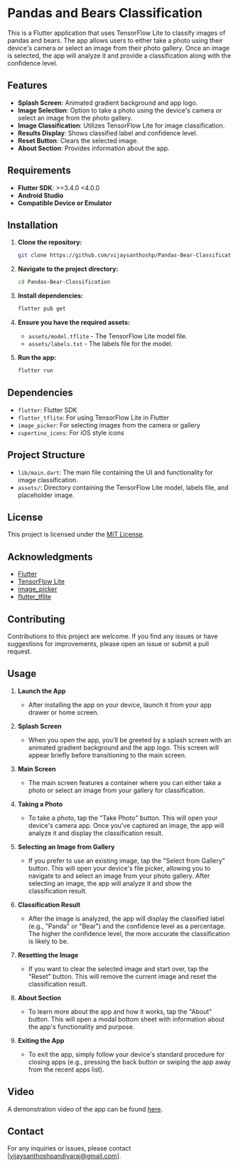 # Pandas and Bears Classification

This is a Flutter application that uses TensorFlow Lite to classify images of pandas and bears. The app allows users to either take a photo using their device's camera or select an image from their photo gallery. Once an image is selected, the app will analyze it and provide a classification along with the confidence level.

## Features

- **Splash Screen**: Animated gradient background and app logo.
- **Image Selection**: Option to take a photo using the device's camera or select an image from the photo gallery.
- **Image Classification**: Utilizes TensorFlow Lite for image classification.
- **Results Display**: Shows classified label and confidence level.
- **Reset Button**: Clears the selected image.
- **About Section**: Provides information about the app.

## Requirements

- **Flutter SDK**: >=3.4.0 <4.0.0
- **Android Studio**
- **Compatible Device or Emulator**

## Installation

1. **Clone the repository:**
    ```sh
    git clone https://github.com/vijaysanthoshp/Pandas-Bear-Classification.git
    ```

2. **Navigate to the project directory:**
    ```sh
    cd Pandas-Bear-Classification
    ```

3. **Install dependencies:**
    ```sh
    flutter pub get
    ```

4. **Ensure you have the required assets:**
    - `assets/model.tflite` - The TensorFlow Lite model file.
    - `assets/labels.txt` - The labels file for the model.

5. **Run the app:**
    ```sh
    flutter run
    ```

## Dependencies

- `flutter`: Flutter SDK
- `flutter_tflite`: For using TensorFlow Lite in Flutter
- `image_picker`: For selecting images from the camera or gallery
- `cupertino_icons`: For iOS style icons

## Project Structure

- `lib/main.dart`: The main file containing the UI and functionality for image classification.
- `assets/`: Directory containing the TensorFlow Lite model, labels file, and placeholder image.

## License

This project is licensed under the [MIT License](LICENSE).

## Acknowledgments

- [Flutter](https://flutter.dev/)
- [TensorFlow Lite](https://www.tensorflow.org/lite)
- [image_picker](https://pub.dev/packages/image_picker)
- [flutter_tflite](https://pub.dev/packages/flutter_tflite)

## Contributing

Contributions to this project are welcome. If you find any issues or have suggestions for improvements, please open an issue or submit a pull request.

## Usage

1. **Launch the App**
    - After installing the app on your device, launch it from your app drawer or home screen.

2. **Splash Screen**
    - When you open the app, you'll be greeted by a splash screen with an animated gradient background and the app logo. This screen will appear briefly before transitioning to the main screen.

3. **Main Screen**
    - The main screen features a container where you can either take a photo or select an image from your gallery for classification.

4. **Taking a Photo**
    - To take a photo, tap the "Take Photo" button. This will open your device's camera app. Once you've captured an image, the app will analyze it and display the classification result.

5. **Selecting an Image from Gallery**
    - If you prefer to use an existing image, tap the "Select from Gallery" button. This will open your device's file picker, allowing you to navigate to and select an image from your photo gallery. After selecting an image, the app will analyze it and show the classification result.

6. **Classification Result**
    - After the image is analyzed, the app will display the classified label (e.g., "Panda" or "Bear") and the confidence level as a percentage. The higher the confidence level, the more accurate the classification is likely to be.

7. **Resetting the Image**
    - If you want to clear the selected image and start over, tap the "Reset" button. This will remove the current image and reset the classification result.

8. **About Section**
    - To learn more about the app and how it works, tap the "About" button. This will open a modal bottom sheet with information about the app's functionality and purpose.

9. **Exiting the App**
    - To exit the app, simply follow your device's standard procedure for closing apps (e.g., pressing the back button or swiping the app away from the recent apps list).

## Video

A demonstration video of the app can be found [here](https://github.com/vijaysanthoshp/Pandas-Bear-Classification/assets/143861101/afb1f493-0daf-44a3-85b4-3d99ab22b9fc).

## Contact

For any inquiries or issues, please contact [vijaysanthoshpandiyaraj@gmail.com].
